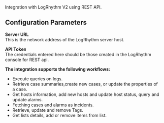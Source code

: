 Integration with LogRhythm V2 using REST API.

## Configuration Parameters

**Server URL**  
This is the network address of the LogRhythm server host.

**API Token**  
The credentials entered here should be those created in the LogRhythm console for REST api.

**The integration supports the following workflows:**
- Execute queries on logs.
- Retrieve case summaries,create new cases, or update the properties of a case.
- Get hosts information, add new hosts and update host status, query and update alarms.
- Fetching cases and alarms as incidents.
- Retrieve, update and remove Tags.
- Get lists details, add or remove items from list.